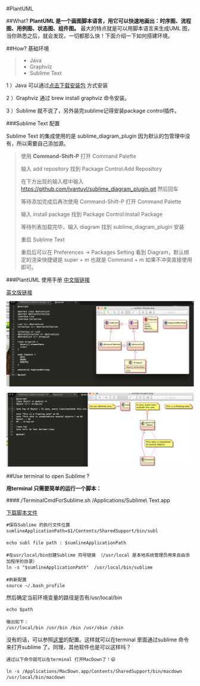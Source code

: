 #PlantUML

##What?
**PlantUML 是一个画图脚本语言，用它可以快速地画出：时序图、流程图、用例图、状态图、组件图。** 最大的特点就是可以用脚本语言来生成UML 图，当你熟悉之后，就会发现，一切都那么快！下面介绍一下如何搭建环境。


##How?
基础环境

> *  Java
> *  Graphviz
> *  Sublime Text
> 

1 ）Java 可以通过[点击下载安装包](http://www.oracle.com/technetwork/java/javase/downloads/jdk8-downloads-2133151.html) 方式安装

2 ）Graphviz 通过 brew install graphviz 命令安装。

3 ）Sublime 就不说了，另外装完sublime记得安装package control插件。


###Sublime Text 配置

Sublime Text 的集成使用的是 sublime_diagram_plugin 因为默认的包管理中没有，所以需要自己添加源。

> 使用 **Command-Shift-P** 打开 Command Palette
> 
> 输入 add repository 找到 Package Control:Add Repository 
> 
> 在下方出现的输入框中输入 https://github.com/jvantuyl/sublime_diagram_plugin.git 然后回车
> 
> 等待添加完成后再次使用 Command-Shift-P 打开 Command Palette 
> 
> 输入 install package 找到 Package Control:Install Package 
> 
> 等待列表加载完毕，输入 diagram 找到 sublime_diagram_plugin 安装
> 
> 重启 Sublime Text 
>
> 重启后可以在 Preferences -> Packages Setting 看到 Diagram，默认绑定的渲染快捷键是 super + m 也就是 Command + m 如果不冲突直接使用即可。 


###PlantUML 使用手册
[中文版链接](http://translate.plantuml.com/zh)

[英文版链接](http://plantuml.com/)


![](./1.png)

![](./2.png)

##Use terminal to open Sublime ?

**用terminal 只需要简单的运行一个脚本：**

####./TerminalCmdForSublime.sh  /Applications/Sublime\ Text.app 

[下载脚本文件](https://github.com/vedon/Develop-skills/blob/master/PlantUML/TerminalCmdForSublime.sh.sh)


```
#保存Sublime 的执行文件位置
sumlineApplicationPath=$1/Contents/SharedSupport/bin/subl

echo subl file path : $sumlineApplicationPath

#在usr/local/bin创建Sublime 符号链接 （/usr/local 是本地系统管理员用来自由添加程序的目录）
ln -s "$sumlineApplicationPath"  /usr/local/bin/sublime

#刷新配置
source ~/.bash_profile

```


然后确定当前环境变量的路径是否有/usr/local/bin 

```
echo $path

输出如下：
/usr/local/bin /usr/bin /bin /usr/sbin /sbin

```

没有的话，可以参照[这里](https://gist.github.com/artero/1236170)的配置。这样就可以在terminal 里面通过sublime 命令来打开sublime 了。同理，其他软件也是可以这样吗？

```
通过以下命令就可以在terminal 打开MacDown了！😄

ln -s /Applications/MacDown.app/Contents/SharedSupport/bin/macdown /usr/local/bin/macdown
```







